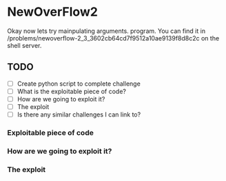 # NewOverFlow2

Okay now lets try mainpulating arguments. program. You can find it in /problems/newoverflow-2_3_3602cb64cd7f9512a10ae9139f8d8c2c on the shell server.

## TODO

- [ ] Create python script to complete challenge
- [ ] What is the exploitable piece of code?  
- [ ] How are we going to exploit it?
- [ ] The exploit
- [ ] Is there any similar challenges I can link to?

### Exploitable piece of code

### How are we going to exploit it?

### The exploit
